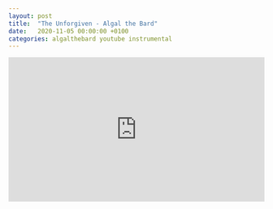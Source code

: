```yaml
---
layout: post
title:  "The Unforgiven - Algal the Bard"
date:   2020-11-05 00:00:00 +0100
categories: algalthebard youtube instrumental
---
```

<style>.embed-container { position: relative; padding-bottom: 56.25%; height: 0; overflow: hidden; max-width: 100%; } .embed-container iframe, .embed-container object, .embed-container embed { position: absolute; top: 0; left: 0; width: 100%; height: 100%; }</style><div class='embed-container'><iframe src='https://www.youtube.com/embed/X3gF1atr68A' frameborder='0' allowfullscreen></iframe></div>
